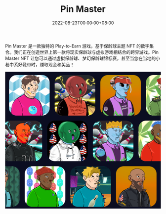﻿---
title: "Pin Master"
description: "Pin Master 是一款独特的 Play-to-Earn 游戏，基于保龄球主题 NFT 的数字集合。"
date: 2022-08-23T00:00:00+08:00
lastmod: 2022-08-23T00:00:00+08:00
draft: false
authors: ["seven"]
featuredImage: "pin-master.png"
tags: ["NFT Games","Pin Master"]
categories: ["nfts"]
nfts: ["NFT Games"]
blockchain: "WAX"
website: "https://play.pinmaster.io/"
twitter: "https://twitter.com/PinmasterIO"
discord: ""
telegram: ""
github: ""
youtube: "https://www.youtube.com/c/NFTdraftio/featured"
twitch: ""
facebook: ""
instagram: ""
reddit: ""
medium: ""
steam: ""
gitbook: ""
googleplay: ""
appstore: ""
status: "Live"
weight: 
lightgallery: true
toc: true
pinned: false
recommend: false
recommend1: false
---
Pin Master 是一款独特的 Play-to-Earn 游戏，基于保龄球主题 NFT 的数字集合。我们正在创造世界上第一款将现实保龄球与虚拟游戏相结合的跨界游戏。Pin Master NFT 让您可以通过虚拟保龄球、梦幻保龄球锦标赛，甚至当您在当地的小巷中系好鞋带时，赚取现金和奖品！

![1](1661235591424.jpg)